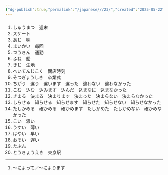 ```yaml
---
{"dg-publish":true,"permalink":"/japanese///23/","created":"2025-05-22T08:58:42.800+08:00","updated":"2025-05-22T15:14:47.060+08:00"}
---
```


### 
1. しゅうまつ　週末
2. スケート
3. あじ　味
4. まいかい　毎回
5. つうきん　通勤
6. ふね　船
7. きじ　生地
8. へいてんじこく　閉店時刻
9. そつぎょうしき　卒業式
10. ちがう　違う　違います　違った　違わない　違わなかった
11. こむ　込む　込みます　込んだ　込まなに　込まなかった
12. きまる　決まる　決まります　決まった　決まらない　決まらなかった
13. しらせる　知らせる　知らせます　知らせた　知らせない　知らせなかった
14. たしかめる　確かめる　確かめます　たしかめた　たしかめない　確かめなかった
15. こい　濃い
16. うすい　薄い
17. はやい　早い
18. おそい　遅い
19. たぶん
20. とうきょうえき　東京駅
---
1. ～によって／～によります